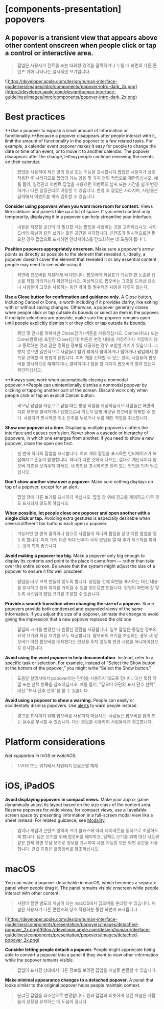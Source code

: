 # **[components-presentation] popovers**

## A popover is a transient view that appears above other content onscreen when people click or tap a control or interactive area.
> 팝업은 사용자가 컨트롤 또는 대화형 영역을 클릭하거나 누를 때 화면의 다른 콘텐츠 위에 나타나는 일시적인 보기입니다.
>




![https://developer.apple.com/design/human-interface-guidelines/images/intro/components/popover-intro-dark_2x.png](https://developer.apple.com/design/human-interface-guidelines/images/intro/components/popover-intro-dark_2x.png)

# **Best practices**

**Use a popover to expose a small amount of information or functionality.**Because a popover disappears after people interact with it, limit the amount of functionality in the popover to a few related tasks. For example, a calendar event popover makes it easy for people to change the date or time of an event, or to move it to another calendar. The popover disappears after the change, letting people continue reviewing the events on their calendar.
> 팝업을 사용하여 적은 양의 정보 또는 기능을 표시합니다.팝업은 사용자가 상호 작용한 후 사라지므로 팝업의 기능 양을 몇 가지 관련 작업으로 제한하십시오. 예를 들어, 일정관리 이벤트 팝업을 사용하면 이벤트의 날짜 또는 시간을 쉽게 변경하거나 다른 일정관리로 이동할 수 있습니다. 변경 후 팝업은 사라지며, 사람들은 달력에서 이벤트를 계속 검토할 수 있습니다.
>




**Consider using popovers when you want more room for content.** Views like sidebars and panels take up a lot of space. If you need content only temporarily, displaying it in a popover can help streamline your interface.
> 내용을 저장할 공간이 더 필요할 때는 팝업을 사용하는 것을 고려하십시오. 사이드바와 패널과 같은 보기는 많은 공간을 차지합니다. 콘텐츠가 일시적으로만 필요한 경우 팝업으로 표시하면 인터페이스를 간소화하는 데 도움이 됩니다.
>




**Position popovers appropriately onscreen.** Make sure a popover’s arrow points as directly as possible to the element that revealed it. Ideally, a popover doesn’t cover the element that revealed it or any essential content people may need to see while using it.
> 화면에 팝오버를 적절하게 배치합니다. 팝오버의 화살표가 가능한 한 노출된 요소를 직접 가리키는지 확인하십시오. 이상적으로, 팝오버는 그것을 드러낸 요소나 사람들이 그것을 사용하는 동안 봐야 할 필수적인 내용을 다루지 않는다.
>




**Use a Close button for confirmation and guidance only.** A Close button, including Cancel or Done, is worth including if it provides clarity, like exiting with or without saving changes. Otherwise, a popover generally closes when people click or tap outside its bounds or select an item in the popover. If multiple selections are possible, make sure the popover remains open until people explicitly dismiss it or they click or tap outside its bounds.
> 확인 및 안내를 위해서만 Close(닫기) 버튼을 사용하십시오. Cancel(취소) 또는 Done(완료)을 포함한 Close(닫기) 버튼은 변경 내용을 저장하거나 저장하지 않고 종료하는 것과 같은 명확한 정보를 제공하는 경우 포함할 가치가 있습니다. 그렇지 않으면 일반적으로 사람들이 범위 밖에서 클릭하거나 탭하거나 팝업에서 항목을 선택할 때 팝업이 닫힙니다. 여러 개를 선택할 수 있는 경우, 사람들이 팝오버를 명시적으로 해제하거나, 클릭하거나 탭을 할 때까지 팝오버가 열려 있는지 확인하십시오.
>




**Always save work when automatically closing a nonmodal popover.**People can unintentionally dismiss a nonmodal popover by clicking or tapping another part of the screen. Discard work only when people click or tap an explicit Cancel button.
> 비모달 팝업을 자동으로 닫을 때는 항상 작업을 저장하십시오.사람들은 화면의 다른 부분을 클릭하거나 탭함으로써 의도치 않게 비모달 팝오버를 해제할 수 있다. 사용자가 명시적인 취소 단추를 누르거나 누를 때만 작업을 취소합니다.
>




**Show one popover at a time.** Displaying multiple popovers clutters the interface and causes confusion. Never show a cascade or hierarchy of popovers, in which one emerges from another. If you need to show a new popover, close the open one first.
> 한 번에 하나의 팝업을 표시합니다. 여러 개의 팝업을 표시하면 인터페이스가 복잡해지고 혼동이 발생합니다. 하나가 다른 것에서 나오는, 절대로 계단식이나 팝오버 계층을 보여주지 마세요. 새 팝업을 표시하려면 열려 있는 팝업을 먼저 닫으십시오.
>




**Don’t show another view over a popover.** Make sure nothing displays on top of a popover, except for an alert.
> 팝업 창에 다른 보기를 표시하지 마십시오. 팝업 창 위에 경고를 제외하고 아무 것도 표시되지 않도록 하십시오.
>




**When possible, let people close one popover and open another with a single click or tap.** Avoiding extra gestures is especially desirable when several different bar buttons each open a popover.
> 가능하면 한 번의 클릭이나 탭으로 사람들이 하나의 팝업을 닫고 다른 팝업을 열도록 합니다. 여러 개의 다른 막대 단추가 각각 팝업을 열 때 추가 제스처를 피하는 것이 특히 좋습니다.
>




**Avoid making a popover too big.** Make a popover only big enough to display its contents and point to the place it came from — rather than take over the entire screen. Be aware that the system might adjust the size of a popover to ensure it fits well onscreen.
> 팝업을 너무 크게 만들지 않도록 합니다. 팝업을 전체 화면을 표시하는 대신 내용을 표시하고 원래 위치를 가리킬 수 있을 정도로만 만듭니다. 팝업이 화면에 잘 맞도록 시스템이 팝업 크기를 조정할 수 있습니다.
>




**Provide a smooth transition when changing the size of a popover.** Some popovers provide both condensed and expanded views of the same information. If you adjust the size of a popover, animate the change to avoid giving the impression that a new popover replaced the old one.
> 팝업의 크기를 변경할 때 원활한 전환을 제공합니다. 일부 팝업은 동일한 정보의 요약 보기와 확장 보기를 모두 제공합니다. 팝오버의 크기를 조정하는 경우 새 팝오버가 이전 팝오버를 대체했다는 인상을 주지 않도록 변경 내용을 애니메이션으로 표시합니다.
>




**Avoid using the word *popover* in help documentation.** Instead, refer to a specific task or selection. For example, instead of “Select the Show button at the bottom of the popover,” you might write “Select the Show button.”
> 도움말 설명서에서 popover라는 단어를 사용하지 않도록 합니다. 대신 특정 작업 또는 선택 항목을 참조하십시오. 예를 들어, "팝오버 하단의 표시 단추 선택" 대신 "표시 단추 선택"을 쓸 수 있습니다.
>




**Avoid using a popover to show a warning.** People can easily or accidentally dismiss popovers. Use [alerts](../components/presentation/alerts) to warn people instead.
> 경고를 표시하기 위해 팝오버를 사용하지 마십시오. 사람들은 팝오버를 쉽게 또는 실수로 무시할 수 있습니다. 대신 경보를 사용하여 사람들에게 경고합니다.
>




# **Platform considerations**

*Not supported in tvOS or watchOS.*
> TVOS 또는 워치에서 지원되지 않음운영 체제
>




# **iOS, iPadOS**

**Avoid displaying popovers in compact views.** Make your app or game dynamically adjust its layout based on the size class of the content area. Reserve popovers for wide views; for compact views, use all available screen space by presenting information in a full-screen modal view like a sheet instead. For related guidance, see [Modality](../ios/app-architecture/modality/).
> 앱이나 게임이 콘텐츠 영역의 크기 클래스에 따라 레이아웃을 동적으로 조정하도록 합니다. 넓은 보기를 위해 팝오버를 예약하고, 컴팩트 보기를 위해 대신 시트와 같은 전체 화면 모달 보기로 정보를 표시하여 사용 가능한 모든 화면 공간을 사용합니다. 관련 지침은 촬영장비를 참조하십시오.
>




# **macOS**

You can make a popover detachable in macOS, which becomes a separate panel when people drag it. The panel remains visible onscreen while people interact with other content.
> 사람이 끌면 별도의 패널이 되는 macOS에서 팝오버를 분리할 수 있습니다. 패널은 사용자가 다른 콘텐츠와 상호 작용하는 동안 화면에 표시됩니다.
>




![https://developer.apple.com/design/human-interface-guidelines/components/presentation/popovers/images/detached-popover_2x.png](https://developer.apple.com/design/human-interface-guidelines/components/presentation/popovers/images/detached-popover_2x.png)

**Consider letting people detach a popover.** People might appreciate being able to convert a popover into a panel if they want to view other information while the popover remains visible.
> 팝업이 표시된 상태에서 다른 정보를 보려면 팝업을 패널로 변환할 수 있습니다.
>




**Make minimal appearance changes to a detached popover.** A panel that looks similar to the original popover helps people maintain context.
> 분리된 팝업을 최소한으로 변경합니다. 원래 팝업과 비슷하게 생긴 패널은 사람들이 상황을 유지하는 데 도움이 됩니다.
>



